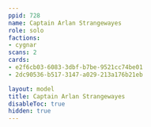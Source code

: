 ```yaml
---
ppid: 728
name: Captain Arlan Strangewayes
role: solo
factions:
- cygnar
scans: 2
cards:
- e2f6cb03-6083-3dbf-b7be-9521cc74be01
- 2dc90536-b517-3147-a029-213a176b21eb

layout: model
title: Captain Arlan Strangewayes
disableToc: true
hidden: true
---
```

